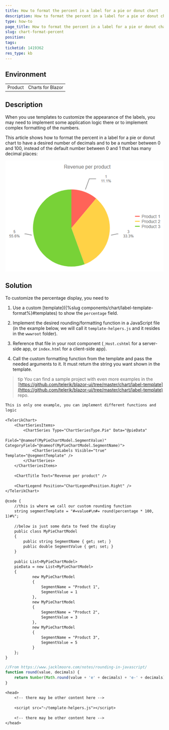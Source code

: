 ```yaml
---
title: How to format the percent in a label for a pie or donut chart
description: How to format the percent in a label for a pie or donut chart.
type: how-to
page_title: How to format the percent in a label for a pie or donut chart
slug: chart-format-percent
position: 
tags: 
ticketid: 1419362
res_type: kb
---
```


## Environment
<table>
    <tbody>
	    <tr>
	    	<td>Product</td>
	    	<td>Charts for Blazor</td>
	    </tr>
    </tbody>
</table>


## Description
When you use templates to customize the appearance of the labels, you may need to implement some application logic there or to implement complex formatting of the numbers.

This article shows how to format the percent in a label for a pie or donut chart to have a desired number of decimals and to be a number between 0 and 100, instead of the default number between 0 and 1 that has many decimal places:

![](images/pie-chart-formatted-percent.png)

## Solution
To customize the percentage display, you need to

1. Use a custom [template]({%slug components/chart/label-template-format%}#templates) to show the `percentage` field.

2. Implement the desired rounding/formatting function in a JavaScript file (in the example below, we will call it `template-helpers.js` and it resides in the `wwwroot` folder).

3. Reference that file in your root component (`_Host.cshtml` for a server-side app, or `index.html` for a client-side app).

4. Call the custom formatting function from the template and pass the needed arguments to it. It must return the string you want shown in the template.
 

>tip You can find a sample project with even more examples in the [https://github.com/telerik/blazor-ui/tree/master/chart/label-template](https://github.com/telerik/blazor-ui/tree/master/chart/label-template) repo.


````Razor
This is only one example, you can implement different functions and logic

<TelerikChart>
    <ChartSeriesItems>
        <ChartSeries Type="ChartSeriesType.Pie" Data="@pieData"
                            Field="@nameof(MyPieChartModel.SegmentValue)" CategoryField="@nameof(MyPieChartModel.SegmentName)">
            <ChartSeriesLabels Visible="true" Template="@segmentTemplate" />
        </ChartSeries>
    </ChartSeriesItems>

    <ChartTitle Text="Revenue per product" />

    <ChartLegend Position="ChartLegendPosition.Right" />
</TelerikChart>

@code {
    //this is where we call our custom rounding function
    string segmentTemplate = "#=value#\n#= round(percentage * 100, 1)#%";

    //below is just some data to feed the display
    public class MyPieChartModel
    {
        public string SegmentName { get; set; }
        public double SegmentValue { get; set; }
    }

    public List<MyPieChartModel>
    pieData = new List<MyPieChartModel>
    {
            new MyPieChartModel
            {
                SegmentName = "Product 1",
                SegmentValue = 1
            },
            new MyPieChartModel
            {
                SegmentName = "Product 2",
                SegmentValue = 3
            },
            new MyPieChartModel
            {
                SegmentName = "Product 3",
                SegmentValue = 5
            }
    };
}
````
````JavaScript
//From https://www.jacklmoore.com/notes/rounding-in-javascript/
function round(value, decimals) {
	return Number(Math.round(value + 'e' + decimals) + 'e-' + decimals);
}
````
````Index
<head>
    <!-- there may be other content here -->
    
	<script src="~/template-helpers.js"></script>
	
	<!-- there may be other content here -->
</head>
````

